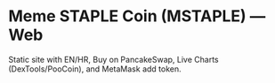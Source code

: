 # Meme STAPLE Coin (MSTAPLE) — Web
Static site with EN/HR, Buy on PancakeSwap, Live Charts (DexTools/PooCoin), and MetaMask add token.
